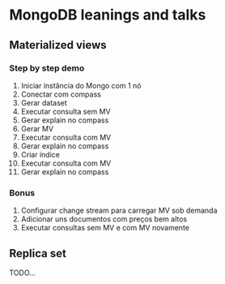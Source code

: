 # MongoDB leanings and talks

## Materialized views

### Step by step demo

1. Iniciar instância do Mongo com 1 nó
1. Conectar com compass
1. Gerar dataset
1. Executar consulta sem MV
1. Gerar explain no compass
1. Gerar MV
1. Executar consulta com MV
1. Gerar explain no compass
1. Criar índice
1. Executar consulta com MV
1. Gerar explain no compass

### Bonus

1. Configurar change stream para carregar MV sob demanda
1. Adicionar uns documentos com preços bem altos
1. Executar consultas sem MV e com MV novamente

## Replica set

TODO...

